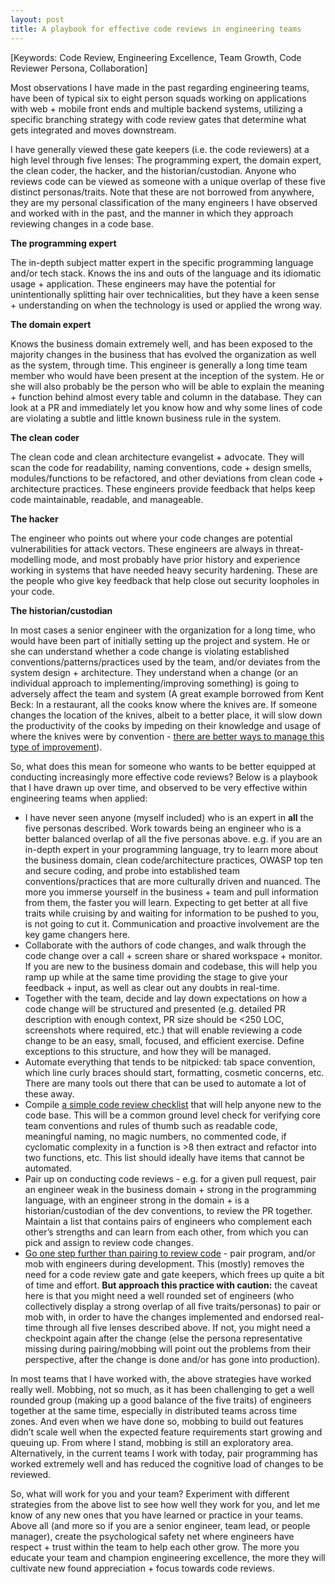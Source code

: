 ```yaml
---
layout: post
title: A playbook for effective code reviews in engineering teams
---
```


[Keywords: Code Review, Engineering Excellence, Team Growth, Code Reviewer Persona, Collaboration]

Most observations I have made in the past regarding engineering teams, have been of typical six to eight person squads working on applications with web + mobile front ends and multiple backend systems, utilizing a specific branching strategy with code review gates that determine what gets integrated and moves downstream. 

I have generally viewed these gate keepers (i.e. the code reviewers) at a high level through five lenses: The programming expert, the domain expert, the clean coder, the hacker, and the historian/custodian. Anyone who reviews code can be viewed as someone with a unique overlap of these five distinct personas/traits. Note that these are not borrowed from anywhere, they are my personal classification of the many engineers I have observed and worked with in the past, and the manner in which they approach reviewing changes in a code base.

**The programming expert**

The in-depth subject matter expert in the specific programming language and/or tech stack. Knows the ins and outs of the language and its idiomatic usage + application. These engineers may have the potential for unintentionally splitting hair over technicalities, but they have a keen sense + understanding on when the technology is used or applied the wrong way.

**The domain expert**

Knows the business domain extremely well, and has been exposed to the majority changes in the business that has evolved the organization as well as the system, through time. This engineer is generally a long time team member who would have been present at the inception of the system. He or she will also probably be the person who will be able to explain the meaning + function behind almost every table and column in the database. They can look at a PR and immediately let you know how and why some lines of code are violating a subtle and little known business rule in the system.

**The clean coder**

The clean code and clean architecture evangelist + advocate. They will scan the code for readability, naming conventions, code + design smells, modules/functions to be refactored, and other deviations from clean code + architecture practices. These engineers provide feedback that helps keep code maintainable, readable, and manageable.

**The hacker**

The engineer who points out where your code changes are potential vulnerabilities for attack vectors. These engineers are always in threat-modelling mode, and most probably have prior history and experience working in systems that have needed heavy security hardening. These are the people who give key feedback that help close out security loopholes in your code.

**The historian/custodian**

In most cases a senior engineer with the organization for a long time, who would have been part of initially setting up the project and system. He or she can understand whether a code change is violating established conventions/patterns/practices used by the team, and/or deviates from the system design + architecture. They understand when a change (or an individual approach to implementing/improving something) is going to adversely affect the team and system (A great example borrowed from Kent Beck: In a restaurant, all the cooks know where the knives are. If someone changes the location of the knives, albeit to a better place, it will slow down the productivity of the cooks by impeding on their knowledge and usage of where the knives were by convention - [there are better ways to manage this type of improvement](https://tidyfirst.substack.com/p/the-story-of-a)).

So, what does this mean for someone who wants to be better equipped at conducting increasingly more effective code reviews? Below is a playbook that I have drawn up over time, and observed to be very effective within engineering teams when applied:

- I have never seen anyone (myself included) who is an expert in **all** the five personas described. Work towards being an engineer who is a better balanced overlap of all the five personas above. e.g. if you are an in-depth expert in your programming language, try to learn more about the business domain, clean code/architecture practices, OWASP top ten and secure coding, and probe into established team conventions/practices that are more culturally driven and nuanced. The more you immerse yourself in the business + team and pull information from them, the faster you will learn. Expecting to get better at all five traits while cruising by and waiting for information to be pushed to you, is not going to cut it. Communication and proactive involvement are the key game changers here.
- Collaborate with the authors of code changes, and walk through the code change over a call + screen share or shared workspace + monitor. If you are new to the business domain and codebase, this will help you ramp up while at the same time providing the stage to give your feedback + input, as well as clear out any doubts in real-time.
- Together with the team, decide and lay down expectations on how a code change will be structured and presented (e.g. detailed PR description with enough context, PR size should be <250 LOC, screenshots where required, etc.) that will enable reviewing a code change to be an easy, small, focused, and efficient exercise. Define exceptions to this structure, and how they will be managed.
- Automate everything that tends to be nitpicked: tab space convention, which line curly braces should start, formatting, cosmetic concerns, etc. There are many tools out there that can be used to automate a lot of these away.
- Compile [a simple code review checklist](https://linearb.io/blog/code-review-checklist/) that will help anyone new to the code base. This will be a common ground level check for verifying core team conventions and rules of thumb such as readable code, meaningful naming, no magic numbers, no commented code, if cyclomatic complexity in a function is >8 then extract and refactor into two functions, etc. This list should ideally have items that cannot be automated.
- Pair up on conducting code reviews - e.g. for a given pull request, pair an engineer weak in the business domain + strong in the programming language, with an engineer strong in the domain + is a historian/custodian of the dev conventions, to review the PR together. Maintain a list that contains pairs of engineers who complement each other’s strengths and can learn from each other, from which you can pick and assign to review code changes.
- [Go one step further than pairing to review code](https://twitter.com/allenholub/status/1549454425378328576) - pair program, and/or mob with engineers during development. This (mostly) removes the need for a code review gate and gate keepers, which frees up quite a bit of time and effort. **But approach this practice with caution:** the caveat here is that you might need a well rounded set of engineers (who collectively display a strong overlap of all five traits/personas) to pair or mob with, in order to have the changes implemented and endorsed real-time through all five lenses described above. If not, you might need a checkpoint again after the change (else the persona representative missing during pairing/mobbing will point out the problems from their perspective, after the change is done and/or has gone into production).

In most teams that I have worked with, the above strategies have worked really well. Mobbing, not so much, as it has been challenging to get a well rounded group (making up a good balance of the five traits) of engineers together at the same time, especially in distributed teams across time zones. And even when we have done so, mobbing to build out features didn’t scale well when the expected feature requirements start growing and queuing up. From where I stand, mobbing is still an exploratory area. Alternatively, in the current teams I work with today, pair programming has worked extremely well and has reduced the cognitive load of changes to be reviewed.

So, what will work for you and your team? Experiment with different strategies from the above list to see how well they work for you, and let me know of any new ones that you have learned or practice in your teams. Above all (and more so if you are a senior engineer, team lead, or people manager), create the psychological safety net where engineers have respect + trust within the team to help each other grow. The more you educate your team and champion engineering excellence, the more they will cultivate new found appreciation + focus towards code reviews.
